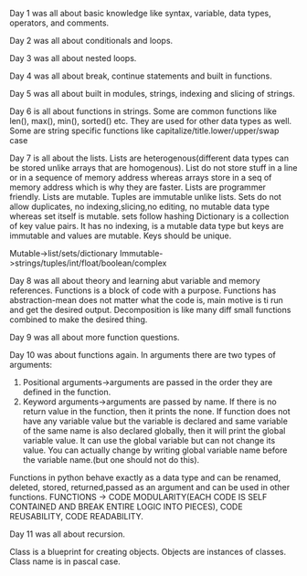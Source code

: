Day 1 was all about basic knowledge like syntax, variable, data types, operators, and comments.

Day 2 was all about conditionals and loops.

Day 3 was all about nested loops.

Day 4 was all about break, continue statements and built in functions.

Day 5 was all about built in modules, strings, indexing and slicing of strings.

Day 6 is all about functions in strings.
Some are common functions like len(), max(), min(), sorted() etc. They are used for other data types as well.
Some are string specific functions like capitalize/title.lower/upper/swap case

Day 7 is all about the lists. Lists are heterogenous(different data types can be stored unlike arrays that are homogenous).
List do not store stuff in a line or in a sequence of memory address whereas arrays store in a seq of memory address which is why they are faster.
Lists are programmer friendly.
Lists are mutable.
Tuples are immutable unlike lists.
Sets do not allow duplicates, no indexing,slicing,no editing, no mutable data type whereas set itself is mutable.
sets follow hashing
Dictionary is a collection of key value pairs.
It has no indexing, is a mutable data type but keys are immutable and values are mutable. Keys should be unique.

Mutable->list/sets/dictionary
Immutable->strings/tuples/int/float/boolean/complex

Day 8 was all about theory and learning abut variable and memory references.
Functions is a block of code with a purpose.
Functions has abstraction-mean does not matter what the code is, main motive is ti run and get the desired output. Decomposition is like many diff small functions combined to make the desired thing.

Day 9 was all about more function questions.

Day 10 was about functions again.
In arguments there are two types of arguments:
1. Positional arguments->arguments are passed in the order they are defined in the function.
2. Keyword arguments->arguments are passed by name.
If there is no return value in the function, then it prints the none.
If function does not have any variable value but the variable is declared and same variable of the same name is also declared globally, then it will print the global variable value. It can use the global variable but can not change its value. You can actually change by writing global variable name before the variable name.(but one should not do this).

Functions in python behave exactly as a data type and can be renamed, deleted, stored, returned,passed as an argument and can be used in other functions.
FUNCTIONS -> CODE MODULARITY(EACH CODE IS SELF CONTAINED AND BREAK ENTIRE LOGIC INTO PIECES), CODE REUSABILITY, CODE READABILITY.


Day 11 was all about recursion.

<!-- OOP -->

Class is a blueprint for creating objects. Objects are instances of classes. 
Class name is in pascal case.
